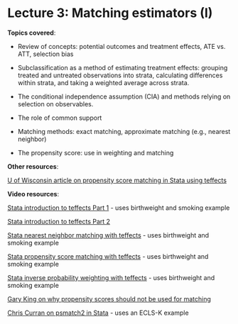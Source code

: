 # Lecture 3: Matching estimators (I)

**Topics covered**:

* Review of concepts: potential outcomes and treatment effects, ATE vs. ATT, selection bias

* Subclassification as a method of estimating treatment effects: grouping treated and untreated observations into strata, calculating differences within strata, and taking a weighted average across strata.

* The conditional independence assumption (CIA) and methods relying on selection on observables.

* The role of common support

* Matching methods: exact matching, approximate matching (e.g., nearest neighbor)

* The propensity score: use in weighting and matching

**Other resources**:

[U of Wisconsin article on propensity score matching in Stata using teffects](https://www.ssc.wisc.edu/sscc/pubs/stata_psmatch.htm)

**Video resources**:

[Stata introduction to teffects Part 1](https://www.youtube.com/watch?v=p578jxAPJT4) - uses birthweight and smoking example

[Stata introduction to teffects Part 2](https://www.youtube.com/watch?v=v4l3F3BrtlQ)

[Stata nearest neighbor matching with teffects](https://www.youtube.com/watch?v=mEqwQ0FI2Vg) - uses birthweight and smoking example

[Stata propensity score matching with teffects](https://www.youtube.com/watch?v=hnyh1cUFiOE) - uses birthweight and smoking example

[Stata inverse probability weighting with teffects](https://www.youtube.com/watch?v=fmnkEmlJPOU) - uses birthweight and smoking example

[Gary King on why propensity scores should not be used for matching](https://www.youtube.com/watch?v=rBv39pK1iEs)

[Chris Curran on psmatch2 in Stata](https://www.youtube.com/watch?v=7RT8zFC5Rac) - uses an ECLS-K example

